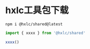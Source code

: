 # hxlc工具包下载

```shell
npm i @hxlc/shared@latest
```

```ts
import { xxxx } from '@hxlc/shared'

xxxx()
```
